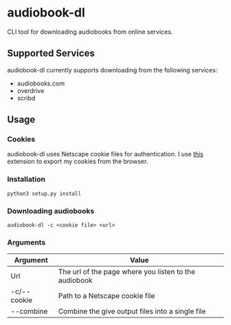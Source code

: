 # audiobook-dl
CLI tool for downloading audiobooks from online services.

## Supported Services
audiobook-dl currently supports downloading from the following services:
- audiobooks.com
- overdrive
- scribd

## Usage

### Cookies
audiobook-dl uses Netscape cookie files for authentication. I use
[this](https://github.com/rotemdan/ExportCookies) extension to export my cookies
from the browser.

### Installation
```shell
python3 setup.py install
```

### Downloading audiobooks
```shell
audiobook-dl -c <cookie file> <url>
```

### Arguments

| Argument    | Value                                                 |
|-------------|-------------------------------------------------------|
| Url         | The url of the page where you listen to the audiobook |
| -c/--cookie | Path to a Netscape cookie file                        |
| --combine   | Combine the give output files into a single file      |
